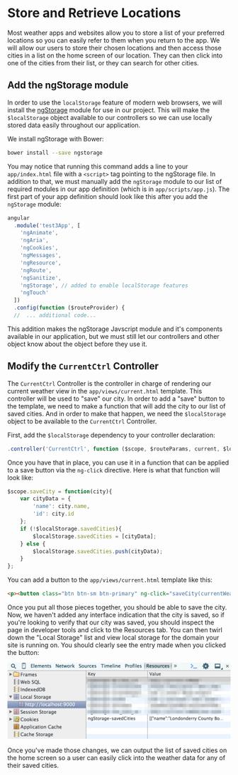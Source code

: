 # Store and Retrieve Locations
Most weather apps and websites allow you to store a list of your preferred locations so you can easily refer to them when you return to the app. We will allow our users to store their chosen locations and then access those cities in a list on the home screen of our location. They can then click into one of the cities from their list, or they can search for other cities.

## Add the ngStorage module
In order to use the `localStorage` feature of modern web browsers, we will install the [ngStorage](http://ngmodules.org/modules/ngStorage) module for use in our project. This will make the `$localStorage` object available to our controllers so we can use locally stored data easily throughout our application.

We install ngStorage with Bower:

```bash
bower install --save ngstorage
```

You may notice that running this command adds a line to your `app/index.html` file with a `<script>` tag pointing to the ngStorage file. In addition to that, we must manually add the `ngStorage` module to our list of required modules in our app definition (which is in `app/scripts/app.js`). The first part of your app definition should look like this after you add the `ngStorage` module:

```js
angular
  .module('test3App', [
    'ngAnimate',
    'ngAria',
    'ngCookies',
    'ngMessages',
    'ngResource',
    'ngRoute',
    'ngSanitize',
    'ngStorage', // added to enable localStorage features
    'ngTouch'
  ])
  .config(function ($routeProvider) {
  //  ... additional code...
```

This addition makes the ngStorage Javscript module and it's components available in our application, but we must still let our controllers and other object know about the object before they use it.

## Modify the `CurrentCtrl` Controller
The `CurrentCtrl` Controller is the controller in charge of rendering our current weather view in the `app/views/current.html` template. This controller will be used to "save" our city. In order to add a "save" button to the template, we need to make a function that will add the city to our list of saved cities. And in order to make that happen, we need the `$localStorage` object to be available to the `CurrentCtrl` Controller.

First, add the `$localStorage` dependency to your controller declaration:

```js
.controller('CurrentCtrl', function ($scope, $routeParams, current, $localStorage) {
```

Once you have that in place, you can use it in a function that can be applied to a save button via the `ng-click` directive. Here is what that function will look like:

```js
$scope.saveCity = function(city){
    var cityData = {
        'name': city.name,
        'id': city.id
    };
    if (!$localStorage.savedCities){
        $localStorage.savedCities = [cityData];
    } else {
        $localStorage.savedCities.push(cityData);
    }
};
```

You can add a button to the `app/views/current.html` template like this:

```html
<p><button class="btn btn-sm btn-primary" ng-click="saveCity(currentWeather)">Save City</button></p>
```

Once you put all those pieces together, you should be able to save the city. Now, we haven't added any interface indication that the city is saved, so if you're looking to verify that our city was saved, you should inspect the page in developer tools and click to the Resources tab. You can then twirl down the "Local Storage" list and view local storage for the domain your site is running on. You should clearly see the entry made when you clicked the button:

![City saved in local storage](img/localstorage_indication.png)

Once you've made those changes, we can output the list of saved cities on the home screen so a user can easily click into the weather data for any of their saved cities.
